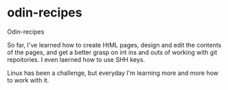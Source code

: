 # odin-recipes

Odin-recipes

So far, I've learned how to create HtML pages, design and edit the contents of the pages, and get a better grasp on int ins and outs of working with git repoitories. I even laerned how to use SHH keys.

Linux has been a challenge, but everyday I'm learning more and more how to work with it.
